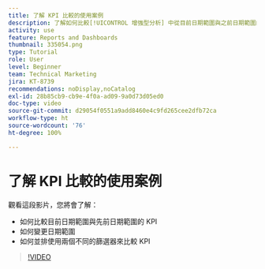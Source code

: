 ```yaml
---
title: 了解 KPI 比較的使用案例
description: 了解如何比較[!UICONTROL 增強型分析] 中從目前日期範圍與之前日期範圍的 KPI，以及如何使用兩個不同的篩選器比較 KPI。
activity: use
feature: Reports and Dashboards
thumbnail: 335054.png
type: Tutorial
role: User
level: Beginner
team: Technical Marketing
jira: KT-8739
recommendations: noDisplay,noCatalog
exl-id: 28b85cb9-cb9e-4f0a-ad09-9a0d73d05ed0
doc-type: video
source-git-commit: d29054f0551a9add8460e4c9fd265cee2dfb72ca
workflow-type: ht
source-wordcount: '76'
ht-degree: 100%

---
```


# 了解 KPI 比較的使用案例

觀看這段影片，您將會了解：

* 如何比較目前日期範圍與先前日期範圍的 KPI
* 如何變更日期範圍
* 如何並排使用兩個不同的篩選器來比較 KPI

>[!VIDEO](https://video.tv.adobe.com/v/335054/?quality=12&learn=on)
